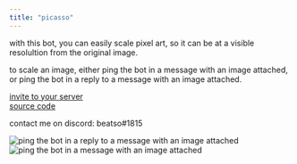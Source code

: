 ```yaml
---
title: "picasso"
---
```


with this bot, you can easily scale pixel art, so it can be at a visible resolultion from the original image.

to scale an image, either ping the bot in a message with an image attached, or ping the bot in a reply to a message with an image attached.

[invite to your server](https://discord.com/oauth2/authorize?client_id=782381167134900234&scope=bot&permissions=35840)     
[source code](https://github.com/Beatso/Picasso)  
<!-- [top.gg](https://top.gg/bot/763842999573544981)   -->
<!-- [discord.bots.gg](https://top.gg/bot/763842999573544981)   -->
contact me on discord: beatso#1815  

![ping the bot in a reply to a message with an image attached](/project/picasso/reply.gif) ![ping the bot in a message with an image attached](/project/picasso/direct.gif)
